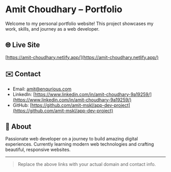 # Amit Choudhary – Portfolio

Welcome to my personal portfolio website! This project showcases my work, skills, and journey as a web developer.

## 🌐 Live Site
[https://amit-choudhary.netlify.app/](https://amit-choudhary.netlify.app/)

## ✉️ Contact
- Email: [amit@enqurious.com](mailto:amit@enqurious.com)
- LinkedIn: [https://www.linkedin.com/in/amit-choudhary-9a19259/](https://www.linkedin.com/in/amit-choudhary-9a19259/)
- GitHub: [https://github.com/amit-mskl/app-dev-project](https://github.com/amit-mskl/app-dev-project)

## 🚀 About
Passionate web developer on a journey to build amazing digital experiences. Currently learning modern web technologies and crafting beautiful, responsive websites.

---

> Replace the above links with your actual domain and contact info.
